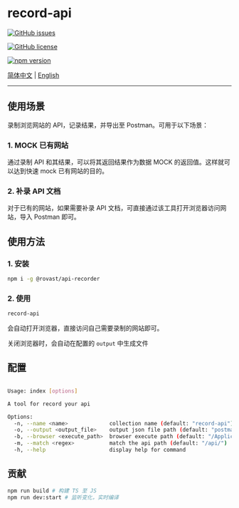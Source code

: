 # record-api

[![GitHub issues](https://img.shields.io/github/issues/rovast/record-api)](https://github.com/rovast/record-api/issues)

[![GitHub license](https://img.shields.io/github/license/rovast/record-api)](https://github.com/rovast/record-api)

[![npm version](https://badge.fury.io/js/@rovast%2Fapi-recorder.svg)](https://badge.fury.io/js/@rovast%2Fapi-recorder)

[简体中文](README.md) | [English](README-en.md)

---

## 使用场景

录制浏览网站的 API，记录结果，并导出至 Postman。可用于以下场景：

### 1. MOCK 已有网站

通过录制 API 和其结果，可以将其返回结果作为数据 MOCK 的返回值。这样就可以达到快速 mock 已有网站的目的。

### 2. 补录 API 文档

对于已有的网站，如果需要补录 API 文档，可直接通过该工具打开浏览器访问网站，导入 Postman 即可。


## 使用方法

### 1. 安装

```bash
npm i -g @rovast/api-recorder
```

### 2. 使用

```bash
record-api
```

会自动打开浏览器，直接访问自己需要录制的网站即可。

关闭浏览器时，会自动在配置的 `output` 中生成文件

## 配置

```bash

Usage: index [options]

A tool for record your api

Options:
  -n, --name <name>             collection name (default: "record-api")
  -o, --output <output_file>    output json file path (default: "postman-collection.json")
  -b, --browser <execute_path>  browser execute path (default: "/Applications/Google Chrome.app/Contents/MacOS/Google Chrome")
  -m, --match <regex>           match the api path (default: "/api/")
  -h, --help                    display help for command
```


## 贡献

```bash
npm run build # 构建 TS 至 JS
npm run dev:start # 监听变化，实时编译
```

